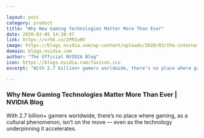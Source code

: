 ```yaml
---

layout: post
category: product
title: "Why New Gaming Technologies Matter More Than Ever"
date: 2020-03-05 14:20:47
link: https://vrhk.co/2PR5u0V
image: https://blogs.nvidia.com/wp-content/uploads/2020/03/the-international-672x445.jpg
domain: blogs.nvidia.com
author: "The Official NVIDIA Blog"
icon: https://blogs.nvidia.com/favicon.ico
excerpt: "With 2.7 billion+ gamers worldwide, there’s no place where gaming, as a cultural phenomenon, isn’t on the move — even as the technology underpinning it accelerates."

---
```


### Why New Gaming Technologies Matter More Than Ever | NVIDIA Blog

With 2.7 billion+ gamers worldwide, there’s no place where gaming, as a cultural phenomenon, isn’t on the move — even as the technology underpinning it accelerates.
